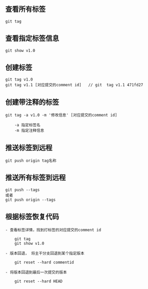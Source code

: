 <!--
 * @Description: 
 * @Author: qiaolingniu
 * @LastEditors: qiaolingniu
 * @Date: 2020-05-08 10:53:51
 * @LastEditTime: 2020-05-08 11:12:36
 -->

## 查看所有标签

    git tag

## 查看指定标签信息

    git show v1.0

## 创建标签

    git tag v1.0
    git tag v1.1 [对应提交的comment id]   // git  tag v1.1 471fd27

## 创建带注释的标签

    git tag -a v1.0 -m '修改信息' [对应提交的comment id]

        -a 指定标签名
        -m 指定注释信息

## 推送标签到远程

    git push origin tag名称
    
## 推送所有标签到远程

    git push --tags
    或者
    git push origin --tags

## 根据标签恢复代码

    - 查看标签详情，找到打标签的对应提交的comment id

        git tag
        git show v1.0
    
    - 版本回退， 将主干分支回退到某个指定版本

        git reset --hard commentid

    - 将版本回退到最后一次提交的版本

        git reset --hard HEAD

## 
